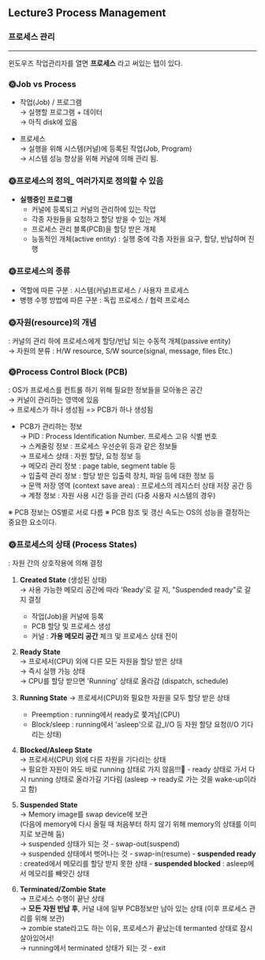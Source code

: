 ## Lecture3 Process Management

### 프로세스 관리

---

윈도우즈 작업관리자를 열면 **프로세스** 라고 써있는 탭이 있다.

### 🌞Job vs Process

- 작업(Job) / 프로그램  
  → 실행할 프로그램 + 데이터  
  → 아직 disk에 있음

- 프로세스  
  → 실행을 위해 시스템(커널)에 등록된 작업(Job, Program)  
  → 시스템 성능 향상을 위해 커널에 의해 관리 됨.

### 🌞프로세스의 정의\_ 여러가지로 정의할 수 있음

- **실행중인 프로그램**
  - 커널에 등록되고 커널의 관리하에 있는 작업
  - 각종 자원들을 요청하고 할당 받을 수 있는 개체
  - 프로세스 관리 블록(PCB)을 할당 받은 개체
  - 능동적인 개체(active entity) : 실행 중에 각종 자원을 요구, 할당, 반납하며 진행

### 🌞프로세스의 종류

- 역할에 따른 구분 : 시스템(커널)프로세스 / 사용자 프로세스
- 병행 수행 방법에 따른 구분 : 독립 프로세스 / 협력 프로세스

### 🌞자원(resource)의 개념

: 커널의 관리 하에 프로세스에게 할당/반납 되는 수동적 개체(passive entity)  
→ 자원의 분류 : H/W resource, S/W source(signal, message, files Etc.)

### 🌞Process Control Block (PCB)

: OS가 프로세스를 컨트롤 하기 위해 필요한 정보들을 모아놓은 공간  
→ 커널이 관리하는 영역에 있음  
→ 프로세스가 하나 생성됨 => PCB가 하나 생성됨

- PCB가 관리하는 정보  
  → PID : Process Identification Number. 프로세스 고유 식별 번호  
  → 스케줄링 정보 : 프로세스 우선순위 등과 같은 정보들  
  → 프로세스 상태 : 자원 할당, 요청 정보 등  
  → 메모리 관리 정보 : page table, segment table 등  
  → 입출력 관리 정보 : 할당 받은 입출력 장치, 파일 등에 대한 정보 등  
  → 문맥 저장 영역 (context save area) : 프로세스의 레지스터 상태 저장 공간 등  
  → 계정 정보 : 자원 사용 시간 등을 관리 (다중 사용자 시스템의 경우)

※ PCB 정보는 OS별로 서로 다름
※ PCB 참조 및 갱신 속도는 OS의 성능을 결정하는 중요한 요소이다.

### 🌞프로세스의 상태 (Process States)

: 자원 간의 상호작용에 의해 결정

1. **Created State** (생성된 상태)  
   → 사용 가능한 메모리 공간에 따라 'Ready'로 갈 지, "Suspended ready"로 갈 지 결정

   - 작업(Job)을 커널에 등록
   - PCB 할당 및 프로세스 생성
   - 커널 : **가용 메모리 공간** 체크 및 프로세스 상태 전이

2. **Ready State**  
   → 프로세서(CPU) 외에 다른 모든 자원을 할당 받은 상태  
   → 즉시 실행 가능 상태  
   → CPU를 할당 받으면 'Running' 상태로 올라감 (dispatch, schedule)

3. **Running State**
   → 프로세서(CPU)와 필요한 자원을 모두 할당 받은 상태

   - Preemption : running에서 ready로 쫓겨남(CPU)
   - Block/sleep : running에서 'asleep'으로 감\_I/O 등 자원 할당 요청(I/O 기다리는 상태)

4. **Blocked/Asleep State**  
   → 프로세서(CPU) 외에 다른 자원을 기다리는 상태  
   → 필요한 자원이 와도 바로 running 상태로 가지 않음!!!👹 - ready 상태로 가서 다시 running 상태로 올라가길 기다림 (asleep -> ready로 가는 것을 wake-up이라고 함)

5. **Suspended State**  
   → Memory image를 swap device에 보관  
   (다음에 memory에 다시 올릴 때 처음부터 하지 않기 위해 memory의 상태를 이미지로 보관해 둠)  
   → suspended 상태가 되는 것 - swap-out(suspend)  
   → suspended 상태에서 벗어나는 것 - swap-in(resume) - **suspended ready** : created에서 메모리를 할당 받지 못한 상태 - **suspended blocked** : asleep에서 메모리를 빼앗긴 상태

6. **Terminated/Zombie State**  
   → 프로세스 수행이 끝난 상태  
   → **모든 자원 반납 후**, 커널 내에 일부 PCB정보만 남아 있는 상태 (이후 프로세스 관리를 위해 보관)  
   → zombie state라고도 하는 이유, 프로세스가 끝났는데 termanted 상태로 잠시 살아있어서!  
   → running에서 terminated 상태가 되는 것 - exit
